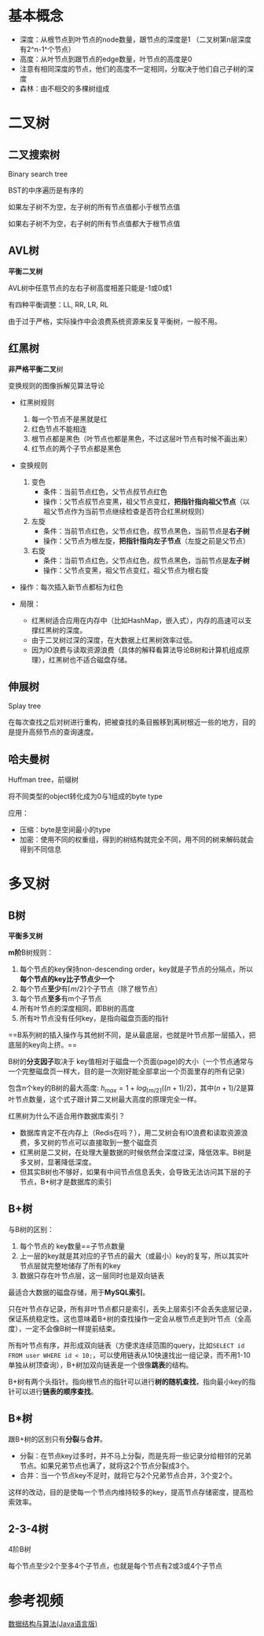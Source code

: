 # 基本概念

- 深度：从根节点到叶节点的node数量，跟节点的深度是1 （二叉树第n层深度有2^n-1^个节点）
- 高度：从叶节点到跟节点的edge数量，叶节点的高度是0
- 注意有相同深度的节点，他们的高度不一定相同，分取决于他们自己子树的深度
- 森林：由不相交的多棵树组成



# 二叉树

## 二叉搜索树

Binary search tree

BST的中序遍历是有序的

如果左子树不为空，左子树的所有节点值都小于根节点值

如果右子树不为空，右子树的所有节点值都大于根节点值



## AVL树

**平衡二叉树**

AVL树中任意节点的左右子树高度相差只能是-1或0或1

有四种平衡调整：LL, RR, LR, RL

由于过于严格，实际操作中会浪费系统资源来反复平衡树，一般不用。



## 红黑树

**非严格平衡二叉**树

变换规则的图像拆解见算法导论

- 红黑树规则
  1. 每一个节点不是黑就是红
  2. 红色节点不能相连
  3. 根节点都是黑色（叶节点也都是黑色，不过这层叶节点有时候不画出来）
  4. 红节点的两个子节点都是黑色
- 变换规则
  1. 变色
     - 条件：当前节点红色，父节点叔节点红色
     - 操作：父节点叔节点变黑，祖父节点变红，**把指针指向祖父节点**（以祖父节点作为当前节点继续检查是否符合红黑树规则）
  2. 左旋
     - 条件：当前节点红色，父节点红色，叔节点黑色，当前节点是**右子树**
     - 操作：父节点为根左旋，**把指针指向左子节点**（左旋之前是父节点）
  3. 右旋
     - 条件：当前节点红色，父节点红色，叔节点黑色，当前节点是**左子树**
     - 操作：父节点变黑，祖父节点变红，祖父节点为根右旋
- 操作：每次插入新节点都标为红色

- 局限：
  - 红黑树适合应用在内存中（比如HashMap，嵌入式），内存的高速可以支撑红黑树的深度。
  - 由于二叉树过深的深度，在大数据上红黑树效率过低。
  - 因为IO浪费与读取资源浪费（具体的解释看算法导论B树和计算机组成原理），红黑树也不适合磁盘存储。



## 伸展树

Splay tree

在每次查找之后对树进行重构，把被查找的条目搬移到离树根近一些的地方，目的是提升高频节点的查询速度。





## 哈夫曼树

Huffman tree，前缀树

将不同类型的object转化成为0与1组成的byte type

应用：

- 压缩：byte是空间最小的type
- 加密：使用不同的权重组，得到的树结构就完全不同，用不同的树来解码就会得到不同信息



# 多叉树

## B树

**平衡多叉树**

**m阶**B树规则：

1. 每个节点的key保持non-descending order，key就是子节点的分隔点，所以**每个节点的key比子节点少一个**
2. 每个节点**至少**有$\lceil m/2 \rceil$个子节点（除了根节点）
3. 每个节点**至多**有m个子节点
4. 所有叶节点的深度相同，即B树的高度
5. 所有叶节点没有任何key，是指向磁盘页面的指针

==B系列树的插入操作与其他树不同，是从最底层，也就是叶节点那一层插入，把底层的key向上挤。==

B树的**分支因子**取决于 key值相对于磁盘一个页面(page)的大小（一个节点通常与一个完整磁盘页一样大，目的是一次刚好能全部拿出一个页面里存的所有记录）

包含n个key的B树的最大高度: $h_{max} = 1 + log_{\lceil m/2 \rceil}((n+1)/2)$，其中$(n+1)/2$是算叶节点数量，这个式子跟计算二叉树最大高度的原理完全一样。



红黑树为什么不适合用作数据库索引？

- 数据库肯定不在内存上（Redis在吗？），用二叉树会有IO浪费和读取资源浪费，多叉树的节点可以直接取到一整个磁盘页
- 红黑树是二叉树，在处理大量数据的时候依然会深度过深，降低效率。B树是多叉树，显著降低深度。
- 但其实B树也不够好，如果有中间节点信息丢失，会导致无法访问其下层的子节点，B+树才是数据库的索引



## B+树

与B树的区别：

1. 每个节点的 key数量==子节点数量
2. 上一层的key就是其对应的子节点的最大（或最小）key的复写，所以其实叶节点层就完整地储存了所有的key
3. 数据只存在叶节点层，这一层同时也是双向链表



最适合大数据的磁盘存储，用于**MySQL索引**。

只在叶节点存记录，所有非叶节点都只是索引，丢失上层索引不会丢失底层记录，保证系统稳定性。这也意味着B+树的查找操作一定会从根节点走到叶节点（全高度），一定不会像B树一样提前结束。

所有叶节点有序，并形成双向链表（方便求连续范围的query，比如`SELECT id FROM user WHERE id < 10;`，可以使用链表从10快速找出一组记录，而不用1-10单独从树顶查询），B+树加双向链表是一个很像**跳表**的结构。

B+树有两个头指针。指向根节点的指针可以进行**树的随机查找**，指向最小key的指针可以进行**链表的顺序查找**。



## B*树

跟B+树的区别只有**分裂**与**合并**。

- 分裂：在节点key过多时，并不马上分裂，而是先将一些记录分给相邻的兄弟节点。如果兄弟节点也满了，就将这2个节点分裂成3个。
- 合并：当一个节点key不足时，就将它与2个兄弟节点合并，3个变2个。

这样的改动，目的是使每一个节点内维持较多的key，提高节点存储密度，提高检索效率。



## 2-3-4树

4阶B树

每个节点至少2个至多4个子节点，也就是每个节点有2或3或4个子节点



# 参考视频

[数据结构与算法(Java语言版)](https://www.bilibili.com/video/BV11A411j7zQ?p=1)

